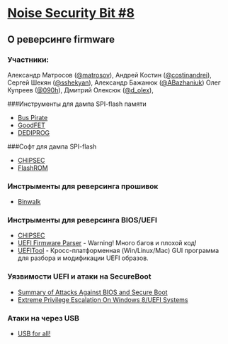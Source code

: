 [Noise Security Bit #8](http://noisebit.podster.fm/7)
=====
## О реверсинге firmware


### Участники:
Александр Матросов ([@matrosov](http://twitter.com/matrosov)),
Андрей Костин ([@costinandrei](https://twitter.com/costinandrei)),
Сергей Шекян ([@sshekyan](https://twitter.com/sshekyan)),
Александр Бажанюк ([@ABazhaniuk](http://twitter.com/ABazhaniuk))
Олег Купреев ([@090h](https://twitter.com/090h)),
Дмитрий Олексюк ([@d_olex](https://twitter.com/d_olex)),


###Инструменты для дампа SPI-flash памяти
* [Bus Pirate](http://dangerousprototypes.com/docs/Bus_Pirate)
* [GoodFET](http://goodfet.sourceforge.net)
* [DEDIPROG](http://www.dediprog.com/pd)

###Софт для дампа SPI-flash
* [CHIPSEC](https://github.com/chipsec/chipsec/blob/ac2ca7264f107c7b15ea8480db9c0e471dffd610/source/tool/chipsec/utilcmd/spi_cmd.py)
* [FlashROM](http://flashrom.org/Flashrom)

### Инстрыменты для реверсинга прошивок
* [Binwalk](http://binwalk.org/)


### Инстрыменты для реверсинга BIOS/UEFI
* [CHIPSEC](https://github.com/chipsec/chipsec)
* [UEFI Firmware Parser](https://github.com/theopolis/uefi-firmware-parser) - Warning! Много багов и плохой код!
* [UEFITool](https://github.com/LongSoft/UEFITool) - Кросс-платформенная (Win/Linux/Mac) GUI программа для разбора и модификации UEFI образов. 

### Уязвимости UEFI и атаки на SecureBoot
* [Summary of Attacks Against BIOS and Secure Boot](https://www.defcon.org/images/defcon-22/dc-22-presentations/Bulygin-Bazhaniul-Furtak-Loucaides/DEFCON-22-Bulygin-Bazhaniul-Furtak-Loucaides-Summary-of-attacks-against-BIOS.pdf)
* [Extreme Privilege Escalation On Windows 8/UEFI Systems](https://www.defcon.org/images/defcon-22/dc-22-presentations/Kallenberg/DEFCON-22-Corey-Kallenberg-Extreme-Privilage-Escalation-WP-UPDATED.pdf)

### Атаки на через USB
* [USB for all!](https://www.defcon.org/images/defcon-22/dc-22-presentations/Michael-Shkatov/DEFCON-22-Jesse-Michael-Mickey-Shkatov-USB-for-All!!-UPDATED.pdf)

